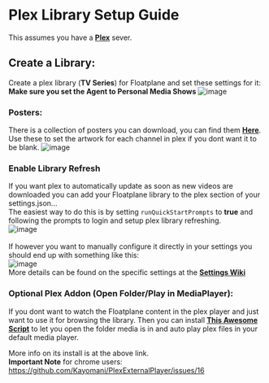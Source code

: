 # Plex Library Setup Guide

This assumes you have a **[Plex](https://www.plex.tv/)** sever.

## Create a Library:

Create a plex library (**TV Series**) for Floatplane and set these settings for it:<br>
**Make sure you set the Agent to Personal Media Shows**
![image](https://github.com/Inrixia/Floatplane-Downloader/assets/6373693/91ed3e06-c539-4665-bc6c-7be33a09c67b)


### Posters:

There is a collection of posters you can download, you can find them **[Here](https://github.com/Inrixia/Floatplane-Downloader/tree/master/artwork)**.<br>
Use these to set the artwork for each channel in plex if you dont want it to be blank.
![image](https://user-images.githubusercontent.com/6373693/115113172-142cc800-9fdd-11eb-985a-c5a21bde48b0.png)

### Enable Library Refresh

If you want plex to automatically update as soon as new videos are downloaded you can add your Floatplane library to the plex section of your settings.json...<br>
The easiest way to do this is by setting `runQuickStartPrompts` to **true** and following the prompts to login and setup plex library refreshing.<br>
![image](https://user-images.githubusercontent.com/6373693/115113288-b187fc00-9fdd-11eb-8984-99bf6509a671.png)<br>
<br>
If however you want to manually configure it directly in your settings you should end up with something like this:<br>
![image](https://user-images.githubusercontent.com/6373693/115113268-9ae1a500-9fdd-11eb-8a0d-03a63e74eece.png)<br>
More details can be found on the specific settings at the **[Settings Wiki](https://github.com/Inrixia/Floatplane-Downloader/blob/master/wiki/settings.md)**

### Optional Plex Addon (Open Folder/Play in MediaPlayer):

If you dont want to watch the Floatplane content in the plex player and just want to use it for browsing the library. Then you can install **[This Awesome Script](https://github.com/Kayomani/PlexExternalPlayer)** to let you open the folder media is in and auto play plex files in your default media player.

More info on its install is at the above link.<br>
**Important Note** for chrome users: https://github.com/Kayomani/PlexExternalPlayer/issues/16
